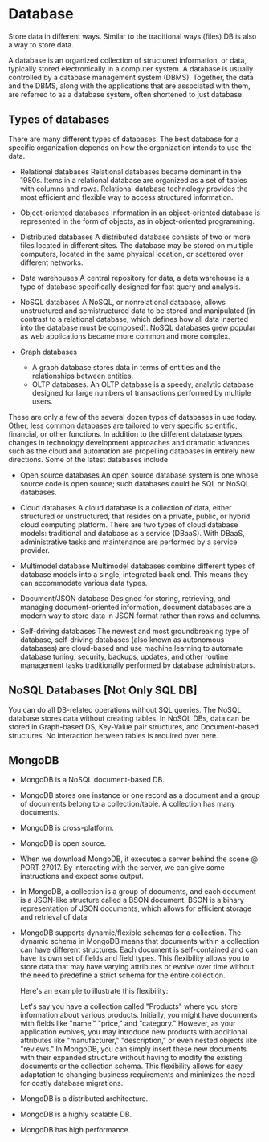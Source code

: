 # Database

Store data in different ways. Similar to the traditional ways (files) DB is also a way to store data.

A database is an organized collection of structured information, or data, typically stored electronically in a computer system. A database is usually controlled by a database management system (DBMS). Together, the data and the DBMS, along with the applications that are associated with them, are referred to as a database system, often shortened to just database.

## Types of databases
There are many different types of databases. The best database for a specific organization depends on how the organization intends to use the data.

- Relational databases
Relational databases became dominant in the 1980s. Items in a relational database are organized as a set of tables with columns and rows. Relational database technology provides the most efficient and flexible way to access structured information.

- Object-oriented databases
Information in an object-oriented database is represented in the form of objects, as in object-oriented programming.

- Distributed databases
A distributed database consists of two or more files located in different sites. The database may be stored on multiple computers, located in the same physical location, or scattered over different networks.

- Data warehouses
A central repository for data, a data warehouse is a type of database specifically designed for fast query and analysis.

- NoSQL databases
A NoSQL, or nonrelational database, allows unstructured and semistructured data to be stored and manipulated (in contrast to a relational database, which defines how all data inserted into the database must be composed). NoSQL databases grew popular as web applications became more common and more complex.

- Graph databases
    - A graph database stores data in terms of entities and the relationships between entities.
    - OLTP databases. An OLTP database is a speedy, analytic database designed for large numbers of transactions performed by multiple users.

These are only a few of the several dozen types of databases in use today. Other, less common databases are tailored to very specific scientific, financial, or other functions. In addition to the different database types, changes in technology development approaches and dramatic advances such as the cloud and automation are propelling databases in entirely new directions. Some of the latest databases include

- Open source databases
An open source database system is one whose source code is open source; such databases could be SQL or NoSQL databases.

- Cloud databases
A cloud database is a collection of data, either structured or unstructured, that resides on a private, public, or hybrid cloud computing platform. There are two types of cloud database models: traditional and database as a service (DBaaS). With DBaaS, administrative tasks and maintenance are performed by a service provider.

- Multimodel database
Multimodel databases combine different types of database models into a single, integrated back end. This means they can accommodate various data types.

- Document/JSON database
Designed for storing, retrieving, and managing document-oriented information, document databases are a modern way to store data in JSON format rather than rows and columns.

- Self-driving databases
The newest and most groundbreaking type of database, self-driving databases (also known as autonomous databases) are cloud-based and use machine learning to automate database tuning, security, backups, updates, and other routine management tasks traditionally performed by database administrators.

## NoSQL Databases [Not Only SQL DB]

You can do all DB-related operations without SQL queries.
The NoSQL database stores data without creating tables. 
In NoSQL DBs, data can be stored in Graph-based DS, Key-Value pair structures, and Document-based structures. No interaction between tables is required over here.

## MongoDB

- MongoDB is a NoSQL document-based DB.
- MongoDB stores one instance or one record as a document and a group of documents belong to a collection/table. A collection has many documents.
- MongoDB is cross-platform.
- MongoDB is open source.
- When we download MongoDB, it executes a server behind the scene @ PORT 27017. By interacting with the server, we can give some instructions and expect some output.
- In MongoDB, a collection is a group of documents, and each document is a JSON-like structure called a BSON document. BSON is a binary representation of JSON documents, which allows for efficient storage and retrieval of data.
- MongoDB supports dynamic/flexible schemas for a collection. The dynamic schema in MongoDB means that documents within a collection can have different structures. Each document is self-contained and can have its own set of fields and field types. This flexibility allows you to store data that may have varying attributes or evolve over time without the need to predefine a strict schema for the entire collection. 

    Here's an example to illustrate this flexibility:

    Let's say you have a collection called "Products" where you store information about various products. Initially, you might have documents with fields like "name," "price," and "category." However, as your application evolves, you may introduce new products with additional attributes like "manufacturer," "description," or even nested objects like "reviews." In MongoDB, you can simply insert these new documents with their expanded structure without having to modify the existing documents or the collection schema. This flexibility allows for easy adaptation to changing business requirements and minimizes the need for costly database migrations.
- MongoDB is a distributed architecture.
- MongoDB is a highly scalable DB.
- MongoDB has high performance.


